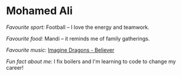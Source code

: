 # Mohamed Ali

*Favourite sport:* Football – I love the energy and teamwork.

*Favourite food:* Mandi – it reminds me of family gatherings.

*Favourite music:* [Imagine Dragons - Believer](https://www.youtube.com/watch?v=7wtfhZwyrcc)

*Fun fact about me:* I fix boilers and I'm learning to code to change my career!